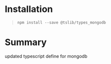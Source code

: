 # Installation
> `npm install --save @tslib/types_mongodb`

# Summary

updated  typescript define for mongodb

